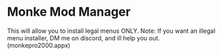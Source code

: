 # Monke Mod Manager

This will allow you to install legal menus ONLY.
Note: If you want an illegal menu installer, DM me on discord, and ill help you out. (monkepro2000.appx)
